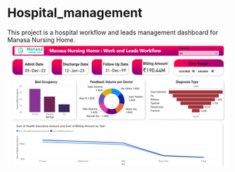 # Hospital_management
This project is a hospital workflow and leads management  dashboard for Manasa Nursing Home.
![](./Project_Dashboard.png)
